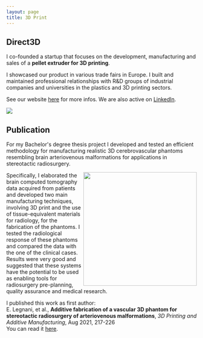 ```yaml
---
layout: page
title: 3D Print
---
```

## Direct3D

I co-founded a startup that focuses on the development, manufacturing and sales of a **pellet extruder for 3D printing**.

I showcased our product in various trade fairs in Europe. I built and maintained professional relationships with R&D groups of industrial companies and universities in the plastics and 3D printing sectors.

See our website [here](https://www.direct3d.it) for more infos. We are also active on [LinkedIn](https://www.linkedin.com/company/direct3d-pellet-extrusion/).


  <img src="https://user-images.githubusercontent.com/62106779/137629860-4dadbd5e-7cdf-43c2-b20d-e86c88fa5e0a.png"/>


<br>

## Publication

For my Bachelor's degree thesis project I developed and tested an efficient methodology for manufacturing realistic 3D cerebrovascular phantoms resembling brain arteriovenous malformations for applications in stereotactic radiosurgery.

  <img class="post-img" width=300 align="right" src="https://user-images.githubusercontent.com/62106779/137633087-24261148-aef9-48b4-b1a8-aee56e2365d8.jpg"/>


Specifically, I elaborated the brain computed tomography data acquired from patients and developed two main manufacturing techniques, involving 3D print and the use of tissue-equivalent materials for radiology, for the fabrication of the phantoms. I tested the radiological response of these phantoms and compared the data with the one of the clinical cases. Results were very good and suggested that these systems have the potential to be used as enabling tools for radiosurgery pre-planning, quality assurance and medical research.

  <!--- <img class="post-img" width=600 align="center" src="https://user-images.githubusercontent.com/62106779/146528272-593d8a6d-a337-4d94-aa7e-159fbda9c0e2.png"/> --->

I published this work as first author: <br>
E. Legnani, et al., **Additive fabrication of a vascular 3D phantom for stereotactic radiosurgery of arteriovenous malformations**, *3D Printing and Additive Manufacturing*, Aug 2021, 217-226 <br>
You can read it [here](https://www.liebertpub.com/doi/10.1089/3dp.2020.0305).
